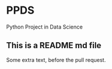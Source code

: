 # PPDS
Python Project in Data Science

## This is a README md file ##


Some extra text, before the pull request.
